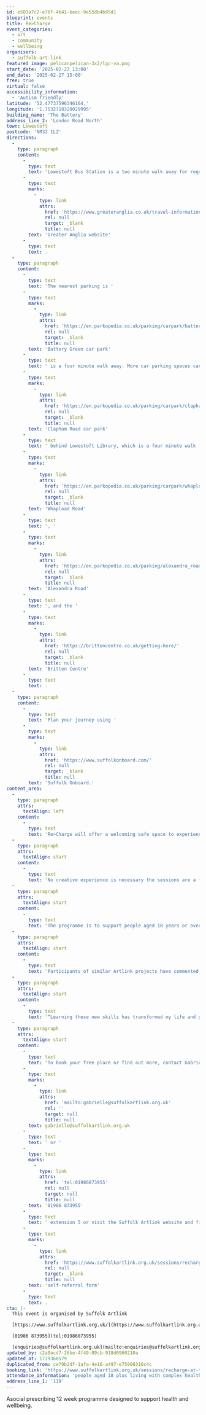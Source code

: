 ```yaml
---
id: e503a7c2-e76f-4641-beec-9e55db4b95d1
blueprint: events
title: Re>Charge
event_categories:
  - art
  - community
  - wellbeing
organisers:
  - suffolk-art-link
featured_image: pelicanpelican-3x2/lgc-va.png
start_date: '2025-02-27 13:00'
end_date: '2025-02-27 15:00'
free: true
virtual: false
accessibility_information:
  - 'Autism friendly'
latitude: '52.47737596346164,'
longitude: '1.7532718328029995'
building_name: 'The Battery'
address_line_2: 'London Road North'
town: Lowestoft
postcode: 'NR32 1LZ'
directions:
  -
    type: paragraph
    content:
      -
        type: text
        text: 'Lowestoft Bus Station is a two minute walk away for regular services to and from Norwich, Great Yarmouth and Southwold. Lowestoft railway station is a six minute walk away, and you can find up to date train times on the '
      -
        type: text
        marks:
          -
            type: link
            attrs:
              href: 'https://www.greateranglia.co.uk/travel-information/station-information/lwt'
              rel: null
              target: _blank
              title: null
        text: 'Greater Anglia website'
      -
        type: text
        text: .
  -
    type: paragraph
    content:
      -
        type: text
        text: 'The nearest parking is '
      -
        type: text
        marks:
          -
            type: link
            attrs:
              href: 'https://en.parkopedia.co.uk/parking/carpark/battery_green/nr32/east_suffolk/?arriving=202404291000&leaving=202404291200'
              rel: null
              target: _blank
              title: null
        text: 'Battery Green car park'
      -
        type: text
        text: ' is a four minute walk away. More car parking spaces can also be found at '
      -
        type: text
        marks:
          -
            type: link
            attrs:
              href: 'https://en.parkopedia.co.uk/parking/carpark/clapham_road/nr32/east_suffolk/?arriving=202404291000&leaving=202404291200'
              rel: null
              target: _blank
              title: null
        text: 'Clapham Road car park'
      -
        type: text
        text: ' behind Lowestoft Library, which is a four minute walk from the Battery. Long Stay parking is available at '
      -
        type: text
        marks:
          -
            type: link
            attrs:
              href: 'https://en.parkopedia.co.uk/parking/carpark/whapload_road/nr32/east_suffolk/?arriving=202404291000&leaving=202404291200'
              rel: null
              target: _blank
              title: null
        text: 'Whapload Road'
      -
        type: text
        text: ', '
      -
        type: text
        marks:
          -
            type: link
            attrs:
              href: 'https://en.parkopedia.co.uk/parking/alexandra_road_lowestoft/?arriving=202404291000&leaving=202404291200'
              rel: null
              target: _blank
              title: null
        text: 'Alexandra Road'
      -
        type: text
        text: ', and the '
      -
        type: text
        marks:
          -
            type: link
            attrs:
              href: 'https://brittencentre.co.uk/getting-here/'
              rel: null
              target: _blank
              title: null
        text: 'Britten Centre'
      -
        type: text
        text: .
  -
    type: paragraph
    content:
      -
        type: text
        text: 'Plan your journey using '
      -
        type: text
        marks:
          -
            type: link
            attrs:
              href: 'https://www.suffolkonboard.com/'
              rel: null
              target: _blank
              title: null
        text: 'Suffolk Onboard.'
content_area:
  -
    type: paragraph
    attrs:
      textAlign: left
    content:
      -
        type: text
        text: 'Re>Charge will offer a welcoming safe space to experience creative and mindful activities together. Artists Eleanor Rodwell and Sarah Lewis will lead the relaxed sessions. There will be the opportunity to learn new skills in a variety of different art forms inspired by local heritage.'
  -
    type: paragraph
    attrs:
      textAlign: start
    content:
      -
        type: text
        text: 'No creative experience is necessary the sessions are a friendly way of experiencing new skills and to promote wellbeing.'
  -
    type: paragraph
    attrs:
      textAlign: start
    content:
      -
        type: text
        text: 'The programme is to support people aged 18 years or over living in Lowestoft and Waveney with long term health needs. Participation is through referral. Health and Wellbeing Coaches and Care Co-ordinators and health support workers are welcome to also attend. The Battery of Ideas is accessible.'
  -
    type: paragraph
    attrs:
      textAlign: start
    content:
      -
        type: text
        text: 'Participants of similar Artlink projects have commented, “I feel marvellous now. It’s unbelievable what a group like this can do.”'
  -
    type: paragraph
    attrs:
      textAlign: start
    content:
      -
        type: text
        text: '“Learning these new skills has transformed my life and given me so much inspiration.”'
  -
    type: paragraph
    attrs:
      textAlign: start
    content:
      -
        type: text
        text: 'To book your free place or find out more, contact Gabrielle on '
      -
        type: text
        marks:
          -
            type: link
            attrs:
              href: 'mailto:gabrielle@suffolkartlink.org.uk'
              rel: ''
              target: null
              title: null
        text: gabrielle@suffolkartlink.org.uk
      -
        type: text
        text: ' or '
      -
        type: text
        marks:
          -
            type: link
            attrs:
              href: 'tel:01986873955'
              rel: null
              target: null
              title: null
        text: '01986 873955'
      -
        type: text
        text: ' extension 5 or visit the Suffolk Artlink website and fill out the '
      -
        type: text
        marks:
          -
            type: link
            attrs:
              href: 'https://www.suffolkartlink.org.uk/sessions/recharge-at-the-battery-of-ideas/'
              rel: null
              target: _blank
              title: null
        text: 'self-referral form'
      -
        type: text
        text: .
cta: |-
  This event is organised by Suffolk Artlink

  [https://www.suffolkartlink.org.uk/](https://www.suffolkartlink.org.uk/) 

  [01986 873955](tel:01986873955)

  [enquiries@suffolkartlink.org.uk](mailto:enquiries@suffolkartlink.org.uk)
updated_by: c2a9acd7-26be-4f49-89cb-918d0960210a
updated_at: 1739360579
duplicated_from: ce79b2df-1afa-4e16-a497-e75908316c4c
booking_link: 'https://www.suffolkartlink.org.uk/sessions/recharge-at-the-battery-of-ideas/'
attendance_information: 'people aged 18 plus living with complex health needs'
address_line_1: '119'
---
```

Asocial prescribing 12 week programme designed to support health and wellbeing.